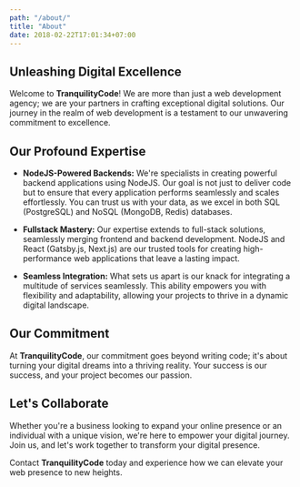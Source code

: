 ```yaml
---
path: "/about/"
title: "About"
date: 2018-02-22T17:01:34+07:00
---
```


## Unleashing Digital Excellence

Welcome to **TranquilityCode**! We are more than just a web development agency; we are your partners in crafting exceptional digital solutions. Our journey in the realm of web development is a testament to our unwavering commitment to excellence.

## Our Profound Expertise

- **NodeJS-Powered Backends:** We're specialists in creating powerful backend applications using NodeJS. Our goal is not just to deliver code but to ensure that every application performs seamlessly and scales effortlessly. You can trust us with your data, as we excel in both SQL (PostgreSQL) and NoSQL (MongoDB, Redis) databases.

- **Fullstack Mastery:** Our expertise extends to full-stack solutions, seamlessly merging frontend and backend development. NodeJS and React (Gatsby.js, Next.js) are our trusted tools for creating high-performance web applications that leave a lasting impact.

- **Seamless Integration:** What sets us apart is our knack for integrating a multitude of services seamlessly. This ability empowers you with flexibility and adaptability, allowing your projects to thrive in a dynamic digital landscape.

## Our Commitment

At **TranquilityCode**, our commitment goes beyond writing code; it's about turning your digital dreams into a thriving reality. Your success is our success, and your project becomes our passion.

## Let's Collaborate

Whether you're a business looking to expand your online presence or an individual with a unique vision, we're here to empower your digital journey. Join us, and let's work together to transform your digital presence.

Contact **TranquilityCode** today and experience how we can elevate your web presence to new heights.
